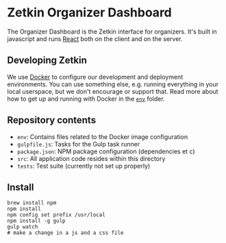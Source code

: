 # Zetkin Organizer Dashboard
The Organizer Dashboard is the Zetkin interface for organizers. It's built in
javascript and runs [React](http://facebook.github.io/react) both on the client
and on the server.

## Developing Zetkin
We use [Docker](http://docker.com) to configure our development and deployment
environments. You can use something else, e.g. running everything in your local
userspace, but we don't encourage or support that. Read more about how to get
up and running with Docker in the [`env`](./env) folder.

## Repository contents
- `env`: Contains files related to the Docker image configuration
- `gulpfile.js`: Tasks for the Gulp task runner
- `package.json`: NPM package configuration (dependencies et c)
- `src`: All application code resides within this directory
- `tests`: Test suite (currently not set up properly)

## Install
    brew install npm
    npm install
    npm config set prefix /usr/local
    npm install -g gulp
    gulp watch
    # make a change in a js and a css file
